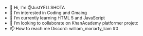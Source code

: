 - 👋 Hi, I’m @JustYELLSHOTA
- 👀 I’m interested in Coding and Gmaing
- 🌱 I’m currently learning HTML 5 and JavaScript
- 💞️ I’m looking to collaborate on KhanAcademy platformer projetc
- 📫 How to reach me Discord: william_moriarty_liam #0

<!---
JustYELLSHOTA/JustYELLSHOTA is a ✨ special ✨ repository because its `README.md` (this file) appears on your GitHub profile.
You can click the Preview link to take a look at your changes.
--->
